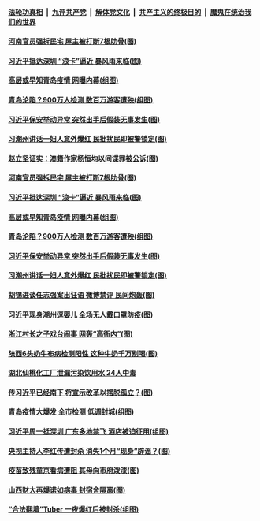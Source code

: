 

####  [法轮功真相](../../../../basic/blob/master/README.md?t=10131902) &nbsp;|&nbsp; [九评共产党](../../../../9ping.md/blob/master/README.md?t=10131902) &nbsp;|&nbsp; [解体党文化](../../../../jtdwh.md/blob/master/README.md?t=10131902)  &nbsp;|&nbsp; [共产主义的终极目的](../../../../gczydzjmd.md/blob/master/README.md?t=10131902) &nbsp;|&nbsp; [魔鬼在统治我们的世界](../../../../mgztzwmdsj.md/blob/master/README.md?t=10131902) 

#### [河南官员强拆民宅 屋主被打断7根肋骨(图)](../pages/p1/949101.md?t=10131902) 

#### [习近平抵达深圳 “浪卡”逼近 暴风雨来临(图)](../pages/p1/949099.md?t=10131902) 

#### [高层或早知青岛疫情 网曝内幕(组图)](../pages/p1/949098.md?t=10131902) 

#### [青岛沦陷？900万人检测 数百万游客遭殃(组图)](../pages/p1/949067.md?t=10131902) 

#### [习近平保安举动异常 突然出手后假装无事发生(图)](../pages/p1/949073.md?t=10131902) 

#### [习潮州讲话一妇人意外爆红 民批扰民即被警锁定(图)](../pages/p1/949042.md?t=10131902) 

#### [赵立坚证实：澳籍作家杨恒均以间谍罪被公诉(图)](../pages/p1/949117.md?t=10131902) 


#### [河南官员强拆民宅 屋主被打断7根肋骨(图)](../pages/p1/949101.md?t=10131902) 

#### [习近平抵达深圳 “浪卡”逼近 暴风雨来临(图)](../pages/p1/949099.md?t=10131902) 

#### [高层或早知青岛疫情 网曝内幕(组图)](../pages/p1/949098.md?t=10131902) 

#### [青岛沦陷？900万人检测 数百万游客遭殃(组图)](../pages/p1/949067.md?t=10131902) 

#### [习近平保安举动异常 突然出手后假装无事发生(图)](../pages/p1/949073.md?t=10131902) 

#### [习潮州讲话一妇人意外爆红 民批扰民即被警锁定(图)](../pages/p1/949042.md?t=10131902) 

#### [胡锡进谈任志强案出狂语 微博禁评 民间炮轰(图)](../pages/p1/949021.md?t=10131902) 

#### [习近平现身潮州逗婴儿 全场无人戴口罩防疫(图)](../pages/p1/949027.md?t=10131902) 

#### [浙江村长之子戏台闹事 网轰“高衙内”(图)](../pages/p1/949006.md?t=10131902) 

#### [陕西6头奶牛布病检测阳性 这种牛奶千万别喝(图)](../pages/p1/948997.md?t=10131902) 

#### [湖北仙桃化工厂泄漏污染饮用水 24人中毒](../pages/p1/949000.md?t=10131902) 

#### [传习近平已经南下 将宣示改革以摆脱孤立？(图)](../pages/p1/948983.md?t=10131902) 

#### [青岛疫情大爆发 全市检测 低调封城(组图)](../pages/p1/948973.md?t=10131902) 

#### [习近平周一抵深圳 广东多地禁飞 酒店被迫征用(组图)](../pages/p1/948924.md?t=10131902) 

#### [央视主持人李红传遭封杀 消失1个月“现身”辟谣？(图)](../pages/p1/948921.md?t=10131902) 

#### [疫苗致残童京看病遭阻 其母向市府泼漆(图)](../pages/p1/948900.md?t=10131902) 

#### [山西财大再爆诺如病毒 封宿舍隔离(图)](../pages/p1/948917.md?t=10131902) 

#### [“合法翻墙”Tuber 一夜爆红后被封杀(组图)](../pages/p1/948867.md?t=10131902) 


